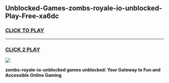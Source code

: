 
## Unblocked-Games-zombs-royale-io-unblocked-Play-Free-xa6dc
<h3>
<a href="https://premium76.site?title=zombs-royale-io-unblocked&ref=18A1">CLICK TO PLAY</a></h3>
<hr>

<h3>
<a href="https://premium76.site?title=zombs-royale-io-unblocked&ref=18A1">CLICK 2 PLAY</a>
  
</h3>

<a href="https://premium76.site?title=zombs-royale-io-unblocked&ref=18A1"><img src="https://clearcache.store/games.png"></a>


**zombs-royale-io-unblocked games unblocked: Your Gateway to Fun and Accessible Online Gaming**
